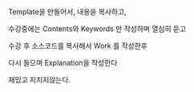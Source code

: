

Template을 만들어서, 내용을 복사하고,

수강중에는 Contents와 Keywords 만 작성하며 열심히 듣고

수강 후 소스코드를 복사해서 Work 를 작성한후

다시 들으며 Explanation을 작성한다


재밌고 지치지않는다.